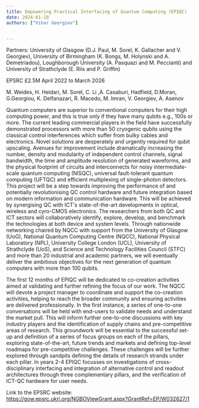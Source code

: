 ```yaml
---
title: Empowering Practical Interfacing of Quantum Computing (EPIQC)
date: 2024-01-10
authors: ["Vihar Georgiev"]


---
```



Partners: University of Glasgow (D.J. Paul, M. Sorel, K. Gallacher and V. Georgiev), University of Birmingham (K. Bongs, M. Holynski and A. Demetriadou), 
Loughborough University (A. Pasquazi and M. Peccianti) and 
University of Strathclyde (E. Riis and P. Griffin)

EPSRC £2.5M April 2022 to March 2026

M. Weides, H. Heidari, M. Sorel, C. Li ,A. Casaburi, Hadfield, D.Moran, G.Georgiou, K. Delfanazari, R. Macedo, M. Imran, V. Georgiev, A. Asenov


<!--more-->

Quantum computers are superior to conventional computers for their high computing power, and this is true only if they have many qubits e.g., 100s or more. The current leading commercial players in the field have successfully demonstrated processors with more than 50 cryogenic qubits using the classical control interferences which suffer from bulky cables and electronics. Novel solutions are desperately and urgently required for qubit upscaling. Avenues for improvement include dramatically increasing the number, density and modularity of independent control channels, signal bandwidth, the time and amplitude resolution of generated waveforms, and the physical footprint of circuits and interconnects for noisy intermediate-scale quantum computing (NISQC), universal fault-tolerant quantum computing (UFTQC) and efficient multiplexing of single-photon detectors. This project will be a step towards improving the performance of and potentially revolutionising QC control hardware and future integration based on modern information and communication hardware. This will be achieved by synergising QC with ICT's state-of-the-art developments in optical, wireless and cyro-CMOS electronics. The researchers from both QC and ICT sectors will collaboratively identify, explore, develop, and benchmark the technologies at both device and system levels. Through nationwide networking chaired by NQCC with support from the University of Glasgow (UoG), National Quantum Computing Centre (NQCC), National Physical Laboratory (NPL), University College London (UCL), University of Strathclyde (UoS), and Science and Technology Facilities Council (STFC) and more than 20 industrial and academic partners, we will eventually deliver the ambitious objectives for the next generation of quantum computers with more than 100 qubits.

The first 12 months of EPIQC will be dedicated to co-creation activities aimed at validating and further refining the focus of our work. The NQCC will devote a project manager to coordinate and support the co-creation activities, helping to reach the broader community and ensuring activities are delivered professionally. In the first instance, a series of one-to-one conversations will be held with end-users to validate needs and understand the market pull. This will inform further one-to-one discussions with key industry players and the identification of supply chains and pre-competitive areas of research. This groundwork will be essential to the successful set-up and definition of a series of focus groups on each of the pillars, exploring state-of-the-art, future trends and markets and defining top-level roadmaps for pre-competitive challenges. These challenges will be further explored through sandpits defining the details of research strands under each pillar. In years 2-4 EPIQC focusses on investigations of cross-disciplinary interfacing and integration of alternative control and readout architectures through three complementary pillars, and the verification of ICT-QC hardware for user needs.

Link to the EPSRC website:
https://gow.epsrc.ukri.org/NGBOViewGrant.aspx?GrantRef=EP/W032627/1


